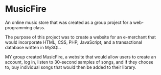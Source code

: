MusicFire
=========

An online music store that was created as a group project for a web-programming class.

The purpose of this project was to create a website for an e-merchant that would incorporate HTML, CSS, PHP, JavaScript, and a transactional database written in MySQL.

MY group created MusicFire, a website that would allow users to create an account, log in, listen to 30-second samples of songs, and if they choose to, buy individual songs that would then be added to their library.
